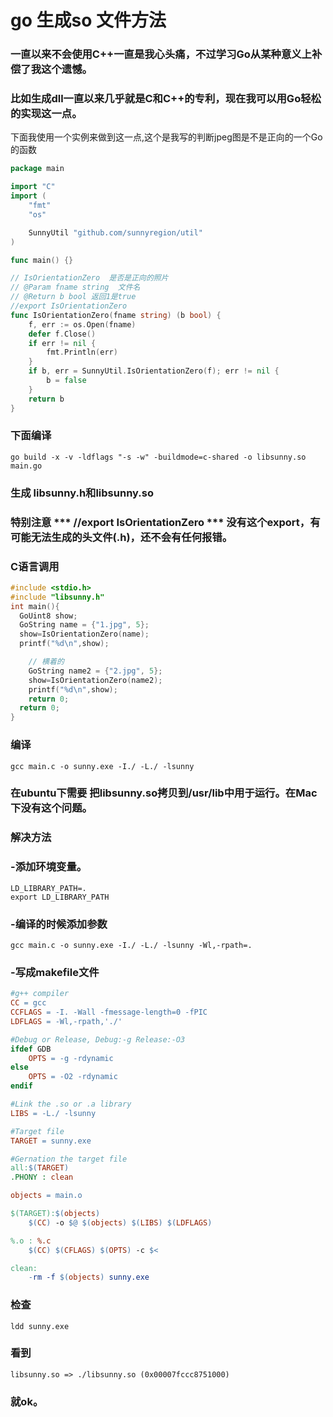 # go 生成so 文件方法
### 一直以来不会使用C++一直是我心头痛，不过学习Go从某种意义上补偿了我这个遗憾。
### 比如生成dll一直以来几乎就是C和C++的专利，现在我可以用Go轻松的实现这一点。

下面我使用一个实例来做到这一点,这个是我写的判断jpeg图是不是正向的一个Go的函数

``` go
package main

import "C"
import (
	"fmt"
	"os"

	SunnyUtil "github.com/sunnyregion/util"
)

func main() {}

// IsOrientationZero  是否是正向的照片
// @Param fname string  文件名
// @Return b bool 返回1是true
//export IsOrientationZero
func IsOrientationZero(fname string) (b bool) {
	f, err := os.Open(fname)
	defer f.Close()
	if err != nil {
		fmt.Println(err)
	}
	if b, err = SunnyUtil.IsOrientationZero(f); err != nil {
		b = false
	}
	return b
}
```
### 下面编译

    go build -x -v -ldflags "-s -w" -buildmode=c-shared -o libsunny.so main.go

### 生成 libsunny.h和libsunny.so
### 特别注意  *** //export IsOrientationZero *** 没有这个export，有可能无法生成的头文件(.h)，还不会有任何报错。
### C语言调用

```c
#include <stdio.h>
#include "libsunny.h"
int main(){
  GoUint8 show;
  GoString name = {"1.jpg", 5};
  show=IsOrientationZero(name);
  printf("%d\n",show);

	// 横着的
	GoString name2 = {"2.jpg", 5};
	show=IsOrientationZero(name2);
	printf("%d\n",show);
	return 0;
  return 0;
}
```
###  编译

    gcc main.c -o sunny.exe -I./ -L./ -lsunny


### 在ubuntu下需要 把libsunny.so拷贝到/usr/lib中用于运行。在Mac下没有这个问题。

### 解决方法

### -添加环境变量。
	
	LD_LIBRARY_PATH=.
	export LD_LIBRARY_PATH

### -编译的时候添加参数

	gcc main.c -o sunny.exe -I./ -L./ -lsunny -Wl,-rpath=.
	
### -写成makefile文件

```Makefile
#g++ compiler
CC = gcc
CCFLAGS = -I. -Wall -fmessage-length=0 -fPIC
LDFLAGS = -Wl,-rpath,'./'

#Debug or Release, Debug:-g Release:-O3
ifdef GDB
	OPTS = -g -rdynamic
else
	OPTS = -O2 -rdynamic
endif

#Link the .so or .a library
LIBS = -L./ -lsunny

#Target file
TARGET = sunny.exe

#Gernation the target file
all:$(TARGET) 
.PHONY : clean

objects = main.o

$(TARGET):$(objects)
	$(CC) -o $@ $(objects) $(LIBS) $(LDFLAGS)

%.o : %.c
	$(CC) $(CFLAGS) $(OPTS) -c $<

clean:
	-rm -f $(objects) sunny.exe

```

### 检查
	
	ldd sunny.exe
	
### 看到 

	libsunny.so => ./libsunny.so (0x00007fccc8751000)
	
### 就ok。